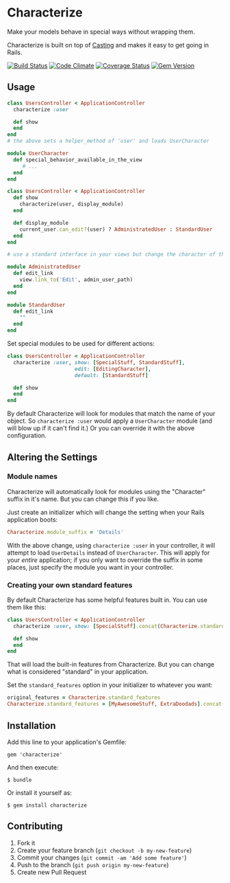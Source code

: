 # Characterize

Make your models behave in special ways without wrapping them.

Characterize is built on top of [Casting](https://github.com/saturnflyer/casting) and makes it easy to get going in Rails.

[![Build Status](https://travis-ci.org/saturnflyer/characterize.png?branch=master)](https://travis-ci.org/saturnflyer/characterize)
[![Code Climate](https://codeclimate.com/github/saturnflyer/characterize.png)](https://codeclimate.com/github/saturnflyer/characterize)
[![Coverage Status](https://coveralls.io/repos/saturnflyer/characterize/badge.png)](https://coveralls.io/r/saturnflyer/characterize)
[![Gem Version](https://badge.fury.io/rb/characterize.png)](http://badge.fury.io/rb/characterize)




## Usage

```ruby
class UsersController < ApplicationController
  characterize :user

  def show
  end
end
# the above sets a helper_method of 'user' and loads UserCharacter

module UserCharacter
  def special_behavior_available_in_the_view
     # ...
  end
end

class UsersController < ApplicationController
  def show
    characterize(user, display_module)
  end

  def display_module
    current_user.can_edit?(user) ? AdministratedUser : StandardUser
  end
end

# use a standard interface in your views but change the character of the object

module AdministratedUser
  def edit_link
    view.link_to('Edit', admin_user_path)
  end
end

module StandardUser
  def edit_link
    ""
  end
end
```

Set special modules to be used for different actions:

```ruby
class UsersController < ApplicationController
  characterize :user, show: [SpecialStuff, StandardStuff],
                      edit: [EditingCharacter],
                      default: [StandardStuff]

  def show
  end
end
```

By default Characterize will look for modules that match the name of your object. So `characterize :user` would apply a `UserCharacter` module (and will blow up if it can't find it.) Or you can override it with the above configuration.

## Altering the Settings

### Module names

Characterize will automatically look for modules using the "Character" suffix in it's name. But you can change this if you like.

Just create an initializer which will change the setting when your Rails application boots:

```ruby
Characterize.module_suffix = 'Details'
```

With the above change, using `characterize :user` in your controller, it will attempt to load `UserDetails` instead of `UserCharacter`. This will apply for your *entire* application; if you only want to override the suffix in some places, just specify the module you want in your controller.

### Creating your own standard features

By default Characterize has some helpful features built in. You can use them like this:

```ruby
class UsersController < ApplicationController
  characterize :user, show: [SpecialStuff].concat(Characterize.standard_features)

  def show
  end
end
```

That will load the built-in features from Characterize. But you can change what is considered "standard" in your application.

Set the `standard_features` option in your initializer to whatever you want:

```ruby
original_features = Characterize.standard_features
Characterize.standard_features = [MyAwesomeStuff, ExtraDoodads].concat(original_features)
```

## Installation

Add this line to your application's Gemfile:

    gem 'characterize'

And then execute:

    $ bundle

Or install it yourself as:

    $ gem install characterize

## Contributing

1. Fork it
2. Create your feature branch (`git checkout -b my-new-feature`)
3. Commit your changes (`git commit -am 'Add some feature'`)
4. Push to the branch (`git push origin my-new-feature`)
5. Create new Pull Request
